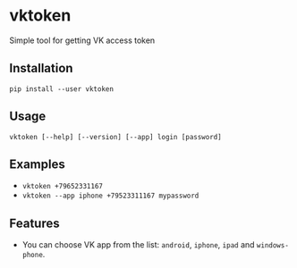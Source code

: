 # vktoken
Simple tool for getting VK access token

## Installation
`pip install --user vktoken`

## Usage
`vktoken [--help] [--version] [--app] login [password]`

## Examples
* `vktoken +79652331167`  
* `vktoken --app iphone +79523311167 mypassword` 

## Features
* You can choose VK app from the list: `android`, `iphone`, `ipad` and `windows-phone`.
